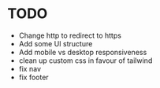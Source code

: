 # TODO

- Change http to redirect to https
- Add some UI structure
- Add mobile vs desktop responsiveness
- clean up custom css in favour of tailwind
- fix nav
- fix footer
